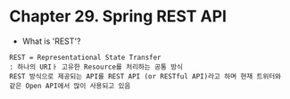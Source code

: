 # Chapter 29. Spring REST API

- What is 'REST'?
<pre><code>REST = Representational State Transfer
: 하나의 URIㅏ 고유한 Resource를 처리하는 공통 방식
REST 방식으로 제공되는 API를 REST API (or RESTful API)라고 하며 현재 트위터와 같은 Open API에서 많이 사용되고 있음
</code></pre>

